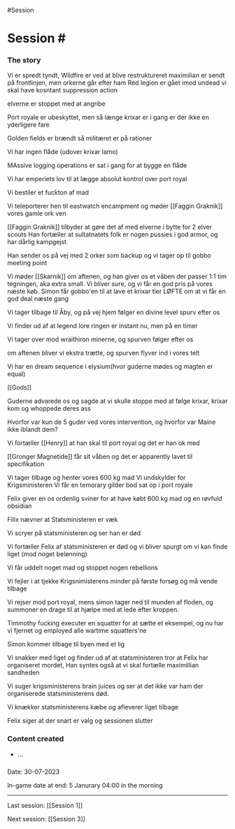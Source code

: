 #Session 


Session #
=========

### The story

Vi er spredt tyndt, Wildfire er ved at blive restruktureret
maximilian er sendt på frontlinjen, men orkerne går efter ham
Red legion er gået imod undead vi skal have kosntant suppression action

elverne er stoppet med at angribe

Port royale er ubeskyttet, men så længe krixar er i gang er der ikke en yderligere fare

Golden fields er brændt så militæret er på rationer

Vi har ingen flåde (udover krixar lamo)

MAssive logging operations er sat i gang for at bygge en flåde

Vi har emperiets lov til at lægge absolut kontrol over port royal



Vi bestiler et fuckton af mad


Vi teleporterer hen til eastwatch encampment og møder [[Faggin Graknik]] vores gamle ork ven

[[Faggin Graknik]] tilbyder at gøre det af med elverne i bytte for 2 elver scouts
Han fortæller at sultatnatets folk er nogen pussies i god armor, og har dårlig kampgejst

Han sender os på vej med 2 orker som backup og vi tager op til gobbo meeting point


Vi møder [[Skarnik]] om aftenen, og han giver os et våben der passer 1:1 tim tegningen, aka extra small.
Vi bliver sure, og vi får en god pris på vores næste køb.
Simon får gobbo'en til at lave et krixar tier LØFTE om at vi får en god deal næste gang

Vi tager tilbage til Åby, og på vej hjem følger en divine level spurv efter os

Vi finder ud af at legend lore ringen er instant nu, men på en timer

Vi tager over mod wraithiron minerne, og spurven følger efter os

om aftenen bliver vi ekstra trætte, og spurven flyver ind i vores telt

Vi har en dream sequence i elysium(hvor guderne mødes og magten er equal)

[[Gods]]

Guderne advarede os og sagde at vi skulle stoppe med at følge krixar, krixar kom og whoppede deres ass 

Hvorfor var kun de 5 guder ved vores intervention, og hvorfor var Maine ikke iblandt dem?

Vi fortæller [[Henry]] at han skal til port royal og det er han ok med

[[Gronger Magnetide]] får sit våben og det er apparently lavet til specifikation 

Vi tager tilbage og henter vores 600 kg mad 
Vi undskylder for Krigsministeren
Vi får en temorary gilder bod sat op i port royale

Felix giver en os ordenlig sviner for at have købt 600 kg mad og en røvfuld obsidian

Filix nævner at Statsministeren er væk

Vi scryer på statsministeren og ser han er død

Vi fortæller Felix af statsministeren er død og vi bliver spurgt om vi kan finde liget (mod noget belønning)

Vi får uddelt noget mad og stoppet nogen rebellions

Vi fejler i at tjekke Krigsnimisterens minder på første forsøg og må vende tilbage

Vi rejser mod port royal, mens simon tager ned til munden af floden, og summoner en drage til at hjælpe med at lede efter kroppen.

Timmothy fucking executer en squatter for at sætte et eksempel, og nu har vi fjernet og employed alle wartime squatters'ne

Simon kommer tilbage til byen med et lig

Vi snakker med liget og finder ud af at statsministeren tror at Felix har organiseret mordet, 
Han syntes også at vi skal fortælle maximillian sandheden

Vi suger krigsministerens brain juices og ser at det ikke var ham der organiserede statsministerens død. 

Vi knækker statsministerens kæbe og afleverer liget tilbage

Felix siger at der snart er valg og sessionen slutter



### Content created

*   …
    

### 

Date: 30-07-2023

In-game date at end: 5 Janurary 04:00 in the morning

* * *

Last session: [[Session 1]]

Next session: [[Session 3]]
